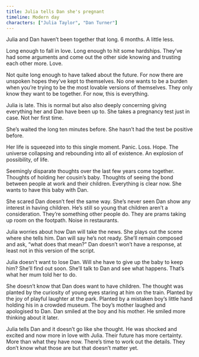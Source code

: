 ```yaml
---
title: Julia tells Dan she's pregnant
timeline: Modern day
characters: ["Julia Taylor", "Dan Turner"]
---
```

Julia and Dan haven’t been together that long. 6 months. A little less. 

Long enough to fall in love. Long enough to hit some hardships. They’ve had some arguments and come out the other side knowing and trusting each other more. Love.

Not quite long enough to have talked about the future. For now there are unspoken hopes they’ve kept to themselves. No one wants to be a burden when you’re trying to be the most lovable versions of themselves. They only know they want to be together. For now, this is everything.

Julia is late. This is normal but also also deeply concerning giving everything her and Dan have been up to. She takes a pregnancy test just in case. Not her first time. 

She’s waited the long ten minutes before. She hasn’t had the test be positive before.

Her life is squeezed into to this single moment. Panic. Loss. Hope. The universe collapsing and rebounding into all of existence. An explosion of possibility, of life.

Seemingly disparate thoughts over the last few years come together. Thoughts of holding her cousin’s baby. Thoughts of seeing the bond between people at work and their children. Everything is clear now. She wants to have this baby with Dan. 

She scared Dan doesn’t feel the same way. She’s never seen Dan show any interest in having children. He’s still so young that children aren’t a consideration. They’re something other people do. They are prams taking up room on the footpath. Noise in restaurants.

Julia worries about how Dan will take the news. She plays out the scene where she tells him. Dan will say he’s not ready. She’ll remain composed and ask, “what does that mean?” Dan doesn’t won’t have a response, at least not in this version of the script. 

Julia doesn’t want to lose Dan. Will she have to give up the baby to keep him? She’ll find out soon. She’ll talk to Dan and see what happens. That’s what her mum told her to do.

She doesn’t know that Dan does want to have children. The thought was planted by the curiosity of young eyes staring at him on the train. Planted by the joy of playful laughter at the park. Planted by a mistaken boy’s little hand holding his in a crowded museum. The boy’s mother laughed and apologised to Dan. Dan smiled at the boy and his mother. He smiled more thinking about it later.

Julia tells Dan and it doesn’t go like she thought. He was shocked and excited and now more in love with Julia. Their future has more certainty. More than what they have now. There’s time to work out the details. They don’t know what those are but that doesn’t matter yet.